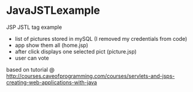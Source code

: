 # JavaJSTLexample
JSP JSTL tag example
- list of pictures stored in mySQL (I removed my credentials from code)
- app show them all (home.jsp)
- after click displays one selected pict (picture.jsp)
- user can vote
 

based on tutorial @ http://courses.caveofprogramming.com/courses/servlets-and-jsps-creating-web-applications-with-java
